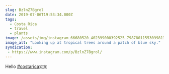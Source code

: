 ```yaml
---
slug: BzlnZ7Bgrol
date: 2019-07-06T19:53:34.000Z
tags: 
  - Costa Rica
  - travel
  - plants
image: /assets/img/instagram_66680520_402399000392525_7987801155309981354_n_18082020628009418.jpg
image_alt: "Looking up at tropical trees around a patch of blue sky."
syndication:
 - https://www.instagram.com/p/BzlnZ7Bgrol/
---
```


Hello [#costarica](/posts/tags/costarica)🇨🇷
